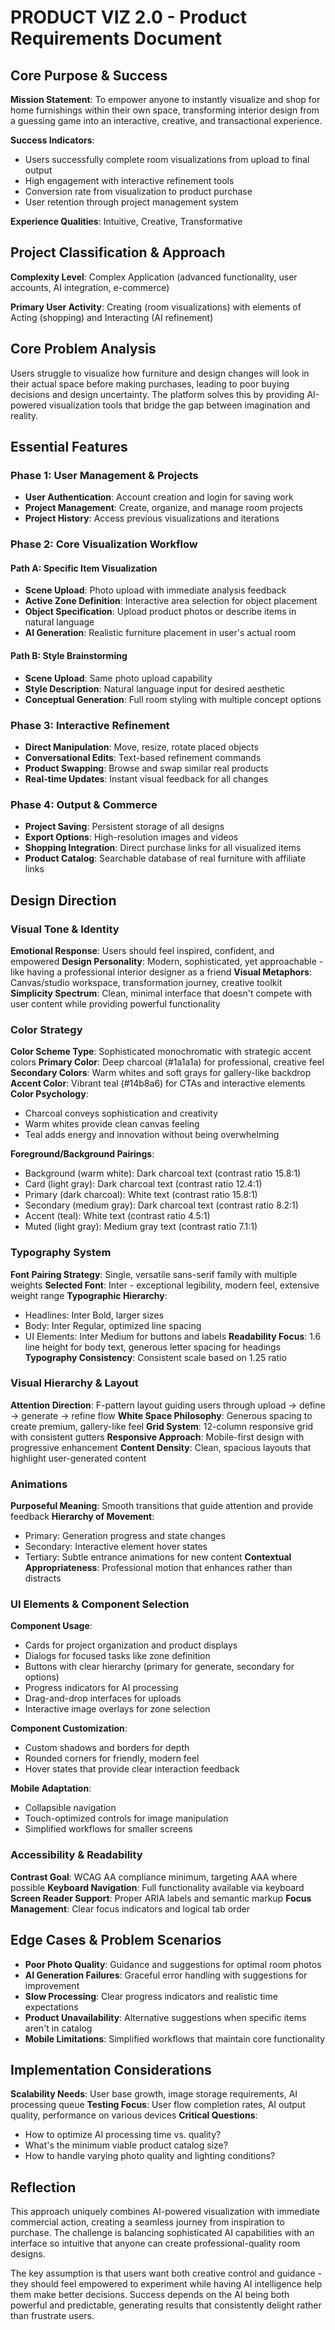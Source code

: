 # PRODUCT VIZ 2.0 - Product Requirements Document

## Core Purpose & Success

**Mission Statement**: To empower anyone to instantly visualize and shop for home furnishings within their own space, transforming interior design from a guessing game into an interactive, creative, and transactional experience.

**Success Indicators**: 
- Users successfully complete room visualizations from upload to final output
- High engagement with interactive refinement tools
- Conversion rate from visualization to product purchase
- User retention through project management system

**Experience Qualities**: Intuitive, Creative, Transformative

## Project Classification & Approach

**Complexity Level**: Complex Application (advanced functionality, user accounts, AI integration, e-commerce)

**Primary User Activity**: Creating (room visualizations) with elements of Acting (shopping) and Interacting (AI refinement)

## Core Problem Analysis

Users struggle to visualize how furniture and design changes will look in their actual space before making purchases, leading to poor buying decisions and design uncertainty. The platform solves this by providing AI-powered visualization tools that bridge the gap between imagination and reality.

## Essential Features

### Phase 1: User Management & Projects
- **User Authentication**: Account creation and login for saving work
- **Project Management**: Create, organize, and manage room projects
- **Project History**: Access previous visualizations and iterations

### Phase 2: Core Visualization Workflow

#### Path A: Specific Item Visualization
- **Scene Upload**: Photo upload with immediate analysis feedback
- **Active Zone Definition**: Interactive area selection for object placement
- **Object Specification**: Upload product photos or describe items in natural language
- **AI Generation**: Realistic furniture placement in user's actual room

#### Path B: Style Brainstorming
- **Scene Upload**: Same photo upload capability
- **Style Description**: Natural language input for desired aesthetic
- **Conceptual Generation**: Full room styling with multiple concept options

### Phase 3: Interactive Refinement
- **Direct Manipulation**: Move, resize, rotate placed objects
- **Conversational Edits**: Text-based refinement commands
- **Product Swapping**: Browse and swap similar real products
- **Real-time Updates**: Instant visual feedback for all changes

### Phase 4: Output & Commerce
- **Project Saving**: Persistent storage of all designs
- **Export Options**: High-resolution images and videos
- **Shopping Integration**: Direct purchase links for all visualized items
- **Product Catalog**: Searchable database of real furniture with affiliate links

## Design Direction

### Visual Tone & Identity
**Emotional Response**: Users should feel inspired, confident, and empowered
**Design Personality**: Modern, sophisticated, yet approachable - like having a professional interior designer as a friend
**Visual Metaphors**: Canvas/studio workspace, transformation journey, creative toolkit
**Simplicity Spectrum**: Clean, minimal interface that doesn't compete with user content while providing powerful functionality

### Color Strategy
**Color Scheme Type**: Sophisticated monochromatic with strategic accent colors
**Primary Color**: Deep charcoal (#1a1a1a) for professional, creative feel
**Secondary Colors**: Warm whites and soft grays for gallery-like backdrop
**Accent Color**: Vibrant teal (#14b8a6) for CTAs and interactive elements
**Color Psychology**: 
- Charcoal conveys sophistication and creativity
- Warm whites provide clean canvas feeling
- Teal adds energy and innovation without being overwhelming

**Foreground/Background Pairings**:
- Background (warm white): Dark charcoal text (contrast ratio 15.8:1)
- Card (light gray): Dark charcoal text (contrast ratio 12.4:1)
- Primary (dark charcoal): White text (contrast ratio 15.8:1)
- Secondary (medium gray): Dark charcoal text (contrast ratio 8.2:1)
- Accent (teal): White text (contrast ratio 4.5:1)
- Muted (light gray): Medium gray text (contrast ratio 7.1:1)

### Typography System
**Font Pairing Strategy**: Single, versatile sans-serif family with multiple weights
**Selected Font**: Inter - exceptional legibility, modern feel, extensive weight range
**Typographic Hierarchy**: 
- Headlines: Inter Bold, larger sizes
- Body: Inter Regular, optimized line spacing
- UI Elements: Inter Medium for buttons and labels
**Readability Focus**: 1.6 line height for body text, generous letter spacing for headings
**Typography Consistency**: Consistent scale based on 1.25 ratio

### Visual Hierarchy & Layout
**Attention Direction**: F-pattern layout guiding users through upload → define → generate → refine flow
**White Space Philosophy**: Generous spacing to create premium, gallery-like feel
**Grid System**: 12-column responsive grid with consistent gutters
**Responsive Approach**: Mobile-first design with progressive enhancement
**Content Density**: Clean, spacious layouts that highlight user-generated content

### Animations
**Purposeful Meaning**: Smooth transitions that guide attention and provide feedback
**Hierarchy of Movement**: 
- Primary: Generation progress and state changes
- Secondary: Interactive element hover states
- Tertiary: Subtle entrance animations for new content
**Contextual Appropriateness**: Professional motion that enhances rather than distracts

### UI Elements & Component Selection
**Component Usage**:
- Cards for project organization and product displays
- Dialogs for focused tasks like zone definition
- Buttons with clear hierarchy (primary for generate, secondary for options)
- Progress indicators for AI processing
- Drag-and-drop interfaces for uploads
- Interactive image overlays for zone selection

**Component Customization**: 
- Custom shadows and borders for depth
- Rounded corners for friendly, modern feel
- Hover states that provide clear interaction feedback

**Mobile Adaptation**: 
- Collapsible navigation
- Touch-optimized controls for image manipulation
- Simplified workflows for smaller screens

### Accessibility & Readability
**Contrast Goal**: WCAG AA compliance minimum, targeting AAA where possible
**Keyboard Navigation**: Full functionality available via keyboard
**Screen Reader Support**: Proper ARIA labels and semantic markup
**Focus Management**: Clear focus indicators and logical tab order

## Edge Cases & Problem Scenarios
- **Poor Photo Quality**: Guidance and suggestions for optimal room photos
- **AI Generation Failures**: Graceful error handling with suggestions for improvement
- **Slow Processing**: Clear progress indicators and realistic time expectations
- **Product Unavailability**: Alternative suggestions when specific items aren't in catalog
- **Mobile Limitations**: Simplified workflows that maintain core functionality

## Implementation Considerations
**Scalability Needs**: User base growth, image storage requirements, AI processing queue
**Testing Focus**: User flow completion rates, AI output quality, performance on various devices
**Critical Questions**: 
- How to optimize AI processing time vs. quality?
- What's the minimum viable product catalog size?
- How to handle varying photo quality and lighting conditions?

## Reflection
This approach uniquely combines AI-powered visualization with immediate commercial action, creating a seamless journey from inspiration to purchase. The challenge is balancing sophisticated AI capabilities with an interface so intuitive that anyone can create professional-quality room designs.

The key assumption is that users want both creative control and guidance - they should feel empowered to experiment while having AI intelligence help them make better decisions. Success depends on the AI being both powerful and predictable, generating results that consistently delight rather than frustrate users.